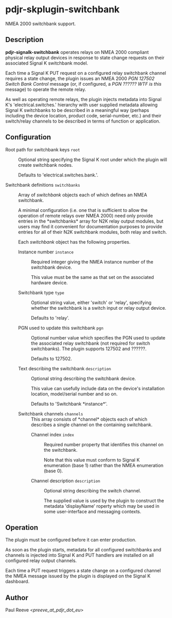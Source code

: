 # pdjr-skplugin-switchbank

NMEA 2000 switchbank support.

## Description

**pdjr-signalk-switchbank** operates relays on NMEA 2000 compliant
physical relay output devices in response to state change requests
on their associated Signal K switchbank model.

Each time a Signal K PUT request on a configured relay switchbank
channel requires a state change, the plugin issues an NMEA 2000
*PGN 127502 Switch Bank Control* message (or, if configured, a
*PGN ?????? WTF is this* message) to operate the remote relay.

As well as operating remote relays, the plugin injects metadata into
Signal K's 'electrical.switches.' hierarchy with user supplied metadata
allowing Signal K switchbanks to be described in a meaningful way
(perhaps including the device location, product code, serial-number,
etc.) and their switch/relay channels to be described in terms of
function or application.

## Configuration

<dl>
  <dt>Root path for switchbank keys <code>root</code></dt>
  <dd>
    <p>
    Optional string specifying the Signal K root under which the plugin
    will create switchbank nodes.
    </p><p>
    Defaults to 'electrical.switches.bank.'.
    </p>
  </dd>
  <dt>Switchbank definitions <code>switchbanks</code></dt>
  <dd>
    <p>
    Array of <em>switchbank</em> objects each of which defines an NMEA
    switchbank.
    </p>
    <p>
    A minimal configuration (i.e. one that is sufficient to allow the
    operation of remote relays over NMEA 2000) need only provide
    entries in the *switchbanks* array for N2K relay output modules,
    but users may find it convenient for documentation purposes to
    provide entries for all of their N2K switchbank modules, both relay
    and switch.
    </p>
    <p>
    Each <em>switchbank</em> object has the following properties.
    </p>
    <dl>
      <dt>Instance number <code>instance</code></dt>
      <dd>
        <p>
        Required integer giving the NMEA instance number of the
        switchbank device.
        </p><p>
        This value must be the same as that set on the associated
        hardware device.
        </p>
      </dd>
      <dt>Switchbank type <code>type</code></dt>
      <dd>
        <p>
        Optional string value, either 'switch' or 'relay', specifying
        whether the switchbank is a switch input or relay output
        device.
        </p><p>
        Defaults to 'relay'.
        </p>
      </dd>
      <dt>PGN used to update this switchbank <code>pgn</code></dt>
      <dd>
        <p>
        Optional number value which specifies the PGN used to update
        the associated relay switchbank (not required for switch
        switchbanks).
        The plugin supports 127502 and ??????.
        </p><p>
        Defaults to 127502.
        </p>
      </dd>
      <dt>Text describing the switchbank <code>description</code></dt>
      <dd>
        <p>
        Optional string describing the switchbank device.
        </p><p>
        This value can usefully include data on the device's
        installation location, model/serial number and so on.
        </p><p>
        Defaults to 'Switchbank *instance*'.
        </p>
      </dd>
      <dt>Switchbank channels <code>channels</code></dt>
      <dd>
        This array consists of *channel* objects each of which
        describes a single channel on the containing switchbank.
        <dl>
          <dt>Channel index <code>index</code></dt>
          <dd>
            <p>
            Required number property that identifies this channel on
            the switchbank.
            </p><p>
            Note that this value must conform to Signal K enumeration
            (base 1) rather than the NMEA enumeration (base 0).
            </p>
          </dd>
          <dt>Channel description <code>description</code></dt>
          <dd>
            <p>
            Optional string describing the switch channel.
            </p><p>
            The supplied value is used by the plugin to construct the
            metadata 'displayName' roperty which may be used in some
            user-interface and messaging contexts.
            </p>
          </dd>
        </dl>
      </dd>
    </dl>
  </dd>
</dl>

## Operation

The plugin must be configured before it can enter production.

As soon as the plugin starts, metadata for all configured switchbanks
and channels is injected into Signal K and PUT handlers are installed
on all configured relay output channels.

Each time a PUT request triggers a state change on a configured channel
the NMEA message issued by the plugin is displayed on the Signal K
dashboard.

## Author

Paul Reeve <*preeve_at_pdjr_dot_eu*>
